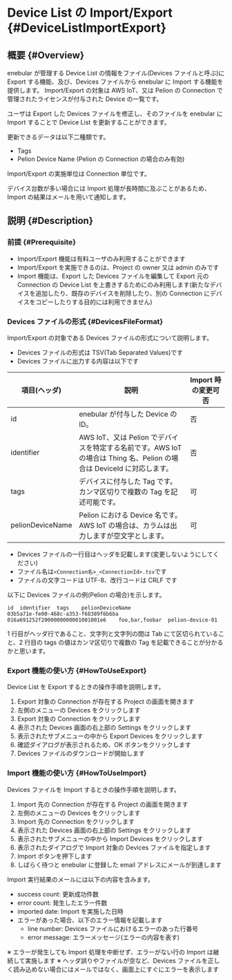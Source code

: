 # Device List の Import/Export {#DeviceListImportExport}

## 概要 {#Overview}

enebular が管理する Device List の情報をファイル(Devices ファイルと呼ぶ)に Export する機能、及び、Devices ファイルから enebular に Import する機能を提供します。
Import/Export の対象は AWS IoT、又は Pelion の Connection で管理されたライセンスが付与された Device の一覧です。

ユーザは Export した Devices ファイルを修正し、そのファイルを enebular に Import することで Device List を更新することができます。

更新できるデータは以下二種類です。

- Tags
- Pelion Device Name (Pelion の Connection の場合のみ有効)

Import/Export の実施単位は Connection 単位です。

デバイス台数が多い場合には Import 処理が長時間に及ぶことがあるため、Import の結果はメールを用いて通知します。

## 説明 {#Description}

### 前提 {#Prerequisite}

- Import/Export 機能は有料ユーザのみ利用することができます
- Import/Export を実施できるのは、Project の owner 又は admin のみです
- Import 機能は、Export した Devices ファイルを編集して Export 元の Connection の Device List を上書きするためにのみ利用します(新たなデバイスを追加したり、既存のデバイスを削除したり、別の Connection にデバイスをコピーしたりする目的には利用できません)

### Devices ファイルの形式 {#DevicesFileFormat}

Import/Export の対象である Devices ファイルの形式について説明します。

- Devices ファイルの形式は TSV(Tab Separated Values)です
- Devices ファイルに出力する内容は以下です

| 項目(ヘッダ)     | 説明                                                                                                                  | Import 時の変更可否 |
| ---------------- | --------------------------------------------------------------------------------------------------------------------- | ------------------- |
| id               | enebular が付与した Device の ID。                                                                                    | 否                  |
| identifier       | AWS IoT、又は Pelion でデバイスを特定する名前です。AWS IoT の場合は Thing 名、Pelion の場合は DeviceId に対応します。 | 否                  |
| tags             | デバイスに付与した Tag です。カンマ区切りで複数の Tag を記述可能です。                                                | 可                  |
| pelionDeviceName | Pelion における Device 名です。AWS IoT の場合は、カラムは出力しますが空文字とします。                                 | 可                  |

- Devices ファイルの一行目はヘッダを記載します(変更しないようにしてください)
- ファイル名は`<Connection名>_<ConnectionId>.tsv`です
- ファイルの文字コードは UTF-8、改行コードは CRLF です

以下に Devices ファイルの例(Pelion の場合)を示します。

```
id	identifier	tags	pelionDeviceName
03b5a71e-fe00-468c-a353-f68389f6b6ba	016a691252f2000000000001001001e6	foo,bar,foobar	pelion-device-01
```

1 行目がヘッダ行であること、文字列と文字列の間は Tab にて区切られていること、2 行目の tags の値はカンマ区切りで複数の Tag を記載できることが分かるかと思います。

### Export 機能の使い方 {#HowToUseExport}

Device List を Export するときの操作手順を説明します。

1. Export 対象の Connection が存在する Project の画面を開きます
1. 左側のメニューの Devices をクリックします
1. Export 対象の Connection をクリックします
1. 表示された Devices 画面の右上部の Settings をクリックします
1. 表示されたサブメニューの中から Export Devices をクリックします
1. 確認ダイアログが表示されるため、OK ボタンをクリックします
1. Devices ファイルのダウンロードが開始します

### Import 機能の使い方 {#HowToUseImport}

Devices ファイルを Import するときの操作手順を説明します。

1. Import 先の Connection が存在する Project の画面を開きます
1. 左側のメニューの Devices をクリックします
1. Import 先の Connection をクリックします
1. 表示された Devices 画面の右上部の Settings をクリックします
1. 表示されたサブメニューの中から Import Devices をクリックします
1. 表示されたダイアログで Import 対象の Devices ファイルを指定します
1. Import ボタンを押下します
1. しばらく待つと enebular に登録した email アドレスにメールが到達します

Import 実行結果のメールには以下の内容を含みます。

- success count: 更新成功件数
- error count: 発生したエラー件数
- imported date: Import を実施した日時
- エラーがあった場合、以下のエラー情報を記載します
  - line number: Devices ファイルにおけるエラーのあった行番号
  - error message: エラーメッセージ(エラーの内容を表す)

※ エラーが発生しても Import 処理を中断せず、エラーがない行の Import は継続して実施します
※ ヘッダ誤りやファイルが空など、Devices ファイルを正しく読み込めない場合にはメールではなく、画面上にすぐにエラーを表示します
